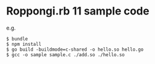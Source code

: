 
# Roppongi.rb 11 sample code

e.g.

```
$ bundle
$ npm install
$ go build -buildmode=c-shared -o hello.so hello.go
$ gcc -o sample sample.c ./add.so ./hello.so
```

